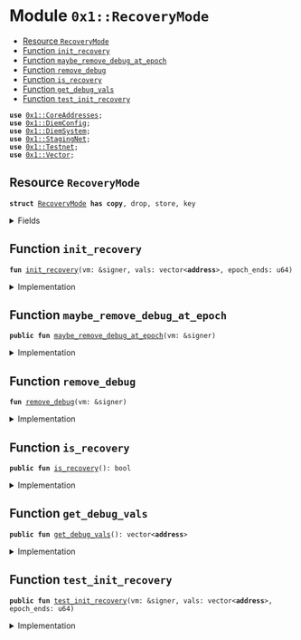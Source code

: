 
<a name="0x1_RecoveryMode"></a>

# Module `0x1::RecoveryMode`



-  [Resource `RecoveryMode`](#0x1_RecoveryMode_RecoveryMode)
-  [Function `init_recovery`](#0x1_RecoveryMode_init_recovery)
-  [Function `maybe_remove_debug_at_epoch`](#0x1_RecoveryMode_maybe_remove_debug_at_epoch)
-  [Function `remove_debug`](#0x1_RecoveryMode_remove_debug)
-  [Function `is_recovery`](#0x1_RecoveryMode_is_recovery)
-  [Function `get_debug_vals`](#0x1_RecoveryMode_get_debug_vals)
-  [Function `test_init_recovery`](#0x1_RecoveryMode_test_init_recovery)


<pre><code><b>use</b> <a href="CoreAddresses.md#0x1_CoreAddresses">0x1::CoreAddresses</a>;
<b>use</b> <a href="DiemConfig.md#0x1_DiemConfig">0x1::DiemConfig</a>;
<b>use</b> <a href="DiemSystem.md#0x1_DiemSystem">0x1::DiemSystem</a>;
<b>use</b> <a href="Testnet.md#0x1_StagingNet">0x1::StagingNet</a>;
<b>use</b> <a href="Testnet.md#0x1_Testnet">0x1::Testnet</a>;
<b>use</b> <a href="../../../../../../../DPN/releases/artifacts/current/build/MoveStdlib/docs/Vector.md#0x1_Vector">0x1::Vector</a>;
</code></pre>



<a name="0x1_RecoveryMode_RecoveryMode"></a>

## Resource `RecoveryMode`



<pre><code><b>struct</b> <a href="RecoveryMode.md#0x1_RecoveryMode">RecoveryMode</a> <b>has</b> <b>copy</b>, drop, store, key
</code></pre>



<details>
<summary>Fields</summary>


<dl>
<dt>
<code>fixed_set: vector&lt;<b>address</b>&gt;</code>
</dt>
<dd>

</dd>
<dt>
<code>epoch_ends: u64</code>
</dt>
<dd>

</dd>
</dl>


</details>

<a name="0x1_RecoveryMode_init_recovery"></a>

## Function `init_recovery`



<pre><code><b>fun</b> <a href="RecoveryMode.md#0x1_RecoveryMode_init_recovery">init_recovery</a>(vm: &signer, vals: vector&lt;<b>address</b>&gt;, epoch_ends: u64)
</code></pre>



<details>
<summary>Implementation</summary>


<pre><code><b>fun</b> <a href="RecoveryMode.md#0x1_RecoveryMode_init_recovery">init_recovery</a>(vm: &signer, vals: vector&lt;<b>address</b>&gt;, epoch_ends: u64) {
  <b>if</b> (!<a href="RecoveryMode.md#0x1_RecoveryMode_is_recovery">is_recovery</a>()) {
    <b>move_to</b>&lt;<a href="RecoveryMode.md#0x1_RecoveryMode">RecoveryMode</a>&gt;(vm, <a href="RecoveryMode.md#0x1_RecoveryMode">RecoveryMode</a> {
      fixed_set: vals,
      epoch_ends,
    });
  }
}
</code></pre>



</details>

<a name="0x1_RecoveryMode_maybe_remove_debug_at_epoch"></a>

## Function `maybe_remove_debug_at_epoch`



<pre><code><b>public</b> <b>fun</b> <a href="RecoveryMode.md#0x1_RecoveryMode_maybe_remove_debug_at_epoch">maybe_remove_debug_at_epoch</a>(vm: &signer)
</code></pre>



<details>
<summary>Implementation</summary>


<pre><code><b>public</b> <b>fun</b> <a href="RecoveryMode.md#0x1_RecoveryMode_maybe_remove_debug_at_epoch">maybe_remove_debug_at_epoch</a>(vm: &signer) <b>acquires</b> <a href="RecoveryMode.md#0x1_RecoveryMode">RecoveryMode</a> {
  <a href="CoreAddresses.md#0x1_CoreAddresses_assert_vm">CoreAddresses::assert_vm</a>(vm);
  <b>if</b> (!<b>exists</b>&lt;<a href="RecoveryMode.md#0x1_RecoveryMode">RecoveryMode</a>&gt;(@VMReserved)) <b>return</b>;

  <b>let</b> enough_vals = <b>if</b> (
    <a href="Testnet.md#0x1_Testnet_is_testnet">Testnet::is_testnet</a>() ||
    <a href="Testnet.md#0x1_StagingNet_is_staging_net">StagingNet::is_staging_net</a>()
  ){ <b>true</b> }
  <b>else</b> { (<a href="DiemSystem.md#0x1_DiemSystem_validator_set_size">DiemSystem::validator_set_size</a>() &gt;= 21) };
  <b>let</b> d = <b>borrow_global</b>&lt;<a href="RecoveryMode.md#0x1_RecoveryMode">RecoveryMode</a>&gt;(@VMReserved);

  <b>let</b> enough_epochs = <a href="DiemConfig.md#0x1_DiemConfig_get_current_epoch">DiemConfig::get_current_epoch</a>() &gt;= d.epoch_ends;


  // In the case that we set a fixed group of validators.
  // Make it expire after enough time <b>has</b> passed.
  <b>if</b> (enough_epochs) {
    <b>if</b> (<a href="../../../../../../../DPN/releases/artifacts/current/build/MoveStdlib/docs/Vector.md#0x1_Vector_length">Vector::length</a>(&d.fixed_set) &gt; 0) {
      <a href="RecoveryMode.md#0x1_RecoveryMode_remove_debug">remove_debug</a>(vm);
    } <b>else</b> {
      // Otherwise, we are keeping the same validator selection logic.
      // In that case the system needs <b>to</b> pick enough validators for this <b>to</b> disable.
      <b>if</b> (enough_vals){
          <a href="RecoveryMode.md#0x1_RecoveryMode_remove_debug">remove_debug</a>(vm);
        }
      }
    }
  }
</code></pre>



</details>

<a name="0x1_RecoveryMode_remove_debug"></a>

## Function `remove_debug`



<pre><code><b>fun</b> <a href="RecoveryMode.md#0x1_RecoveryMode_remove_debug">remove_debug</a>(vm: &signer)
</code></pre>



<details>
<summary>Implementation</summary>


<pre><code><b>fun</b> <a href="RecoveryMode.md#0x1_RecoveryMode_remove_debug">remove_debug</a>(vm: &signer) <b>acquires</b> <a href="RecoveryMode.md#0x1_RecoveryMode">RecoveryMode</a> {
  <a href="CoreAddresses.md#0x1_CoreAddresses_assert_vm">CoreAddresses::assert_vm</a>(vm);
  <b>if</b> (<a href="RecoveryMode.md#0x1_RecoveryMode_is_recovery">is_recovery</a>()) {
    _ = <b>move_from</b>&lt;<a href="RecoveryMode.md#0x1_RecoveryMode">RecoveryMode</a>&gt;(@VMReserved);
  }
}
</code></pre>



</details>

<a name="0x1_RecoveryMode_is_recovery"></a>

## Function `is_recovery`



<pre><code><b>public</b> <b>fun</b> <a href="RecoveryMode.md#0x1_RecoveryMode_is_recovery">is_recovery</a>(): bool
</code></pre>



<details>
<summary>Implementation</summary>


<pre><code><b>public</b> <b>fun</b> <a href="RecoveryMode.md#0x1_RecoveryMode_is_recovery">is_recovery</a>(): bool {
  <b>exists</b>&lt;<a href="RecoveryMode.md#0x1_RecoveryMode">RecoveryMode</a>&gt;(@VMReserved)
}
</code></pre>



</details>

<a name="0x1_RecoveryMode_get_debug_vals"></a>

## Function `get_debug_vals`



<pre><code><b>public</b> <b>fun</b> <a href="RecoveryMode.md#0x1_RecoveryMode_get_debug_vals">get_debug_vals</a>(): vector&lt;<b>address</b>&gt;
</code></pre>



<details>
<summary>Implementation</summary>


<pre><code><b>public</b> <b>fun</b> <a href="RecoveryMode.md#0x1_RecoveryMode_get_debug_vals">get_debug_vals</a>(): vector&lt;<b>address</b>&gt; <b>acquires</b> <a href="RecoveryMode.md#0x1_RecoveryMode">RecoveryMode</a>  {
  <b>if</b> (<a href="RecoveryMode.md#0x1_RecoveryMode_is_recovery">is_recovery</a>()) {
    <b>let</b> d = <b>borrow_global</b>&lt;<a href="RecoveryMode.md#0x1_RecoveryMode">RecoveryMode</a>&gt;(@VMReserved);
    *&d.fixed_set
  } <b>else</b> {
    <a href="../../../../../../../DPN/releases/artifacts/current/build/MoveStdlib/docs/Vector.md#0x1_Vector_empty">Vector::empty</a>&lt;<b>address</b>&gt;()
  }
}
</code></pre>



</details>

<a name="0x1_RecoveryMode_test_init_recovery"></a>

## Function `test_init_recovery`



<pre><code><b>public</b> <b>fun</b> <a href="RecoveryMode.md#0x1_RecoveryMode_test_init_recovery">test_init_recovery</a>(vm: &signer, vals: vector&lt;<b>address</b>&gt;, epoch_ends: u64)
</code></pre>



<details>
<summary>Implementation</summary>


<pre><code><b>public</b> <b>fun</b> <a href="RecoveryMode.md#0x1_RecoveryMode_test_init_recovery">test_init_recovery</a>(vm: &signer, vals: vector&lt;<b>address</b>&gt;, epoch_ends: u64) {
  <a href="CoreAddresses.md#0x1_CoreAddresses_assert_vm">CoreAddresses::assert_vm</a>(vm);
  <b>if</b> (<a href="Testnet.md#0x1_Testnet_is_testnet">Testnet::is_testnet</a>()) {
    <a href="RecoveryMode.md#0x1_RecoveryMode_init_recovery">init_recovery</a>(vm, vals, epoch_ends);
  }
}
</code></pre>



</details>
